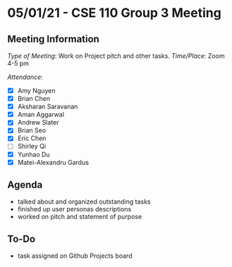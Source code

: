 # 05/01/21 - CSE 110 Group 3 Meeting

## Meeting Information

*Type of Meeting*: Work on Project pitch and other tasks.
*Time/Place*: Zoom 4-5 pm

*Attendance*:
- [x] Amy Nguyen
- [x] Brian Chen
- [x] Aksharan Saravanan
- [x] Aman Aggarwal
- [x] Andrew Slater
- [x] Brian Seo
- [x] Eric Chen
- [ ] Shirley Qi
- [x] Yunhao Du
- [x] Matei-Alexandru Gardus

## Agenda

- talked about and organized outstanding tasks
- finished up user personas descriptions
- worked on pitch and statement of purpose


## To-Do

- task assigned on Github Projects board

